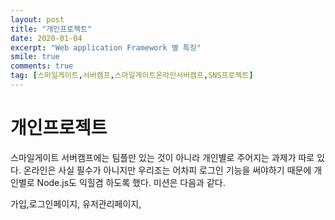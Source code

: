 ```yaml
---
layout: post
title: "개인프로젝트"
date: 2020-01-04
excerpt: "Web application Framework 별 특징"
smile: true
comments: true
tag: [스마일게이트,서버캠프,스마일게이트온라인서버캠프,SNS프로젝트]
---
```

# 개인프로젝트
스마일게이트 서버캠프에는 팀플만 있는 것이 아니라 개인별로 주어지는 과제가 따로 있다. 온라인은 사실 필수가 아니지만 우리조는 어차피 로그인 기능을 써야하기 때문에 개인별로 Node.js도 익힐겸 하도록 했다. 미션은 다음과 같다.


가입,로그인페이지, 유저관리페이지,